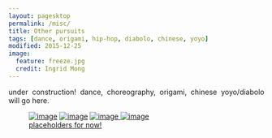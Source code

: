 ```yaml
---
layout: pagesktop
permalink: /misc/
title: Other pursuits
tags: [dance, origami, hip-hop, diabolo, chinese, yoyo]
modified: 2015-12-25
image:
  feature: freeze.jpg
  credit: Ingrid Mong
---
```

<div align="justify"> 
under construction! dance, choreography, origami, chinese yoyo/diabolo will go here.
</div>

<figure class="half">
	<a href="{{ site.url }}"><img src="{{ site.url }}/images/bar1.jpg" alt="image"></a>
	<a href="{{ site.url }}"><img src="{{ site.url }}/images/bar2.jpg" alt="image"></a>
	<a href="{{ site.url }}"><img src="{{ site.url }}/images/bar3.jpg" alt="image">
	<a href="{{ site.url }}"><img src="{{ site.url }}/images/bar4.jpg" alt="image">
	<figcaption>placeholders for now!</figcaption>
</figure>